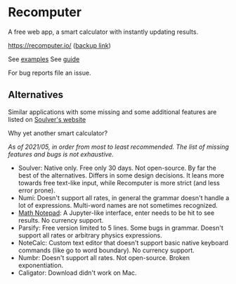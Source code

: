 # Recomputer

A free web app, a smart calculator with instantly updating results.

https://recomputer.io/ ([backup link](https://xixixao.github.io/recomputer))

See [examples](https://recomputer.io/?examples)
See [guide](https://recomputer.io/?guide)

For bug reports file an issue.

## Alternatives

Similar applications with some missing and some additional features are listed on [Soulver's website](https://documentation.soulver.app/faq#is-soulver-available-for-ios-windows-or-android)

Why yet another smart calculator?

_As of 2021/05, in order from most to least recommended. The list of missing features and bugs is not exhaustive._

- Soulver: Native only. Free only 30 days. Not open-source. By far the best of the alternatives. Differs in some design decisions. It leans more towards free text-like input, while Recomputer is more strict (and less error prone).
- Numi: Doesn't support all rates, in general the grammar doesn't handle a lot of expressions. Multi-word names are not sometimes recognized.
- [Math Notepad](https://mathnotepad.com/): A Jupyter-like interface, enter needs to be hit to see results. No currency support.
- Parsify: Free version limited to 5 lines. Some bugs in grammar. Doesn't support all rates or arbitrary physics expressions.
- NoteCalc: Custom text editor that doesn't support basic native keyboard commands (like go to word boundary). No currency support.
- Numbr: Doesn't support all rates. Not open-source. Broken exponentiation.
- Caligator: Download didn't work on Mac.
